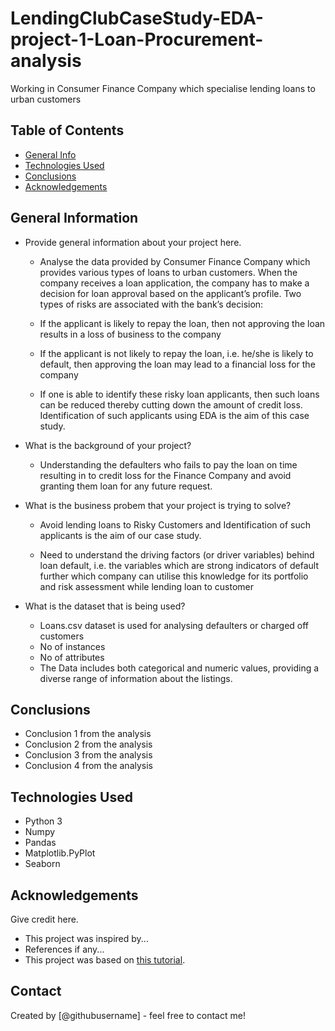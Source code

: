 # **LendingClubCaseStudy-EDA-project-1-Loan-Procurement-analysis**

Working in Consumer Finance Company which specialise lending loans to urban customers 

[
](https://github.com/snehaljadhav2283/Loan_CaseStudy_EDA/blob/m/Loan_image.png)

## Table of Contents
* [General Info](#general-information)
* [Technologies Used](#technologies-used)
* [Conclusions](#conclusions)
* [Acknowledgements](#acknowledgements)

<!-- You can include any other section that is pertinent to your problem -->

## General Information
- Provide general information about your project here.
  
  * Analyse the data provided by Consumer Finance Company which provides various types of loans to urban customers. When the company receives a loan application, the company has to make a decision for loan approval based on the applicant’s profile. Two types of risks are associated with the bank’s decision:

  * If the applicant is likely to repay the loan, then not approving the loan results in a loss of business to the company

  * If the applicant is not likely to repay the loan, i.e. he/she is likely to default, then approving the loan may lead to a financial loss for the company

  * If one is able to identify these risky loan applicants, then such loans can be reduced thereby cutting down the amount of credit loss. Identification of such applicants using EDA is the aim of this case study.

- What is the background of your project?
  * Understanding the defaulters who fails to pay the loan on time resulting in to credit loss for the Finance Company and avoid granting them loan for any future request.

- What is the business probem that your project is trying to solve?
  * Avoid lending loans to Risky Customers and Identification of such applicants is the aim of our case study.
  
  * Need to understand the driving factors (or driver variables) behind loan default, i.e. the variables which are strong indicators of default further which company can utilise this knowledge for its portfolio and risk assessment while lending loan to customer

- What is the dataset that is being used?
  * Loans.csv dataset is used for analysing defaulters or charged off customers
  * No of instances
  * No of attributes
  * The Data includes both categorical and numeric values, providing a diverse range of information about the listings.
<!-- You don't have to answer all the questions - just the ones relevant to your project. -->

## Conclusions
- Conclusion 1 from the analysis
- Conclusion 2 from the analysis
- Conclusion 3 from the analysis
- Conclusion 4 from the analysis

<!-- You don't have to answer all the questions - just the ones relevant to your project. -->


## Technologies Used
- Python 3
- Numpy
- Pandas
- Matplotlib.PyPlot
- Seaborn

<!-- As the libraries versions keep on changing, it is recommended to mention the version of library used in this project -->

## Acknowledgements
Give credit here.
- This project was inspired by...
- References if any...
- This project was based on [this tutorial](https://www.example.com).


## Contact
Created by [@githubusername] - feel free to contact me!


<!-- Optional -->
<!-- ## License -->
<!-- This project is open source and available under the [... License](). -->

<!-- You don't have to include all sections - just the one's relevant to your project -->

